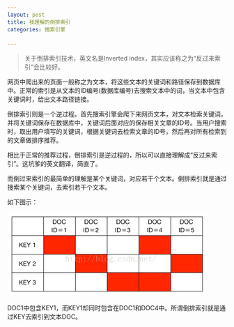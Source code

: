 ```yaml
---
layout: post
title: 我理解的倒排索引
categories: 搜索引擎

---
```


>关于倒排索引技术，英文名是Inverted index，其实应该称之为“反过来索引”会比较好。

网页中爬出来的页面一般称之为文本，将这些文本的关键词和路径保存到数据库中。正常的索引是从文本的ID编号(数据库编号)去搜索文本中的词，当文本中包含关键词时，给出文本路径链接。

倒排索引则是一个逆过程。首先搜索引擎会爬下来网页文本，对文本检索关键词，并将关键词保存在数据库中，关键词后面对应的保存相关文章的ID号。当用户搜索时，取出用户填写的关键词，根据关键词去检索文章的ID号，然后再对所有检索到的文章做排序推荐。

相比于正常的推荐过程，倒排索引是逆过程的，所以可以直接理解成“反过来索引”。这坑爹的英文翻译，简直了。

而倒过来索引的最简单的理解是某个关键词，对应若干个文本。倒排索引就是通过搜索某个关键词，去索引若干个文本。

如下图示：

![](/images/pages/other/reverseIndex.bmp)

DOC1中包含KEY1，而KEY1却同时包含在DOC1和DOC4中。所谓倒排索引就是通过KEY去索引到文本DOC。












 